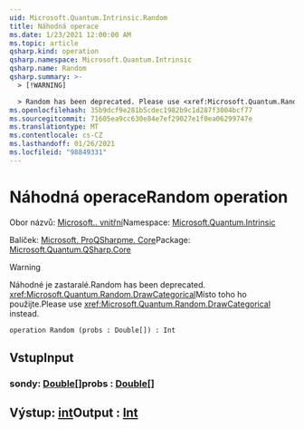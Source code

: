 ```yaml
---
uid: Microsoft.Quantum.Intrinsic.Random
title: Náhodná operace
ms.date: 1/23/2021 12:00:00 AM
ms.topic: article
qsharp.kind: operation
qsharp.namespace: Microsoft.Quantum.Intrinsic
qsharp.name: Random
qsharp.summary: >-
  > [!WARNING]

  > Random has been deprecated. Please use <xref:Microsoft.Quantum.Random.DrawCategorical> instead.
ms.openlocfilehash: 35b9dcf9e281b5cdec1982b9c1d287f3004bcf77
ms.sourcegitcommit: 71605ea9cc630e84e7ef29027e1f0ea06299747e
ms.translationtype: MT
ms.contentlocale: cs-CZ
ms.lasthandoff: 01/26/2021
ms.locfileid: "98849331"
---
```

# <a name="random-operation"></a><span data-ttu-id="a9cdd-102">Náhodná operace</span><span class="sxs-lookup"><span data-stu-id="a9cdd-102">Random operation</span></span>

<span data-ttu-id="a9cdd-103">Obor názvů: [Microsoft.. vnitřní](xref:Microsoft.Quantum.Intrinsic)</span><span class="sxs-lookup"><span data-stu-id="a9cdd-103">Namespace: [Microsoft.Quantum.Intrinsic](xref:Microsoft.Quantum.Intrinsic)</span></span>

<span data-ttu-id="a9cdd-104">Balíček: [Microsoft. ProQSharpme. Core](https://nuget.org/packages/Microsoft.Quantum.QSharp.Core)</span><span class="sxs-lookup"><span data-stu-id="a9cdd-104">Package: [Microsoft.Quantum.QSharp.Core](https://nuget.org/packages/Microsoft.Quantum.QSharp.Core)</span></span>


> [!WARNING]
> <span data-ttu-id="a9cdd-105">Náhodné je zastaralé.</span><span class="sxs-lookup"><span data-stu-id="a9cdd-105">Random has been deprecated.</span></span> <span data-ttu-id="a9cdd-106"><xref:Microsoft.Quantum.Random.DrawCategorical>Místo toho ho použijte.</span><span class="sxs-lookup"><span data-stu-id="a9cdd-106">Please use <xref:Microsoft.Quantum.Random.DrawCategorical> instead.</span></span>



```qsharp
operation Random (probs : Double[]) : Int
```


## <a name="input"></a><span data-ttu-id="a9cdd-107">Vstup</span><span class="sxs-lookup"><span data-stu-id="a9cdd-107">Input</span></span>

### <a name="probs--double"></a><span data-ttu-id="a9cdd-108">sondy: [Double](xref:microsoft.quantum.lang-ref.double)[]</span><span class="sxs-lookup"><span data-stu-id="a9cdd-108">probs : [Double](xref:microsoft.quantum.lang-ref.double)[]</span></span>





## <a name="output--int"></a><span data-ttu-id="a9cdd-109">Výstup: [int](xref:microsoft.quantum.lang-ref.int)</span><span class="sxs-lookup"><span data-stu-id="a9cdd-109">Output : [Int](xref:microsoft.quantum.lang-ref.int)</span></span>

